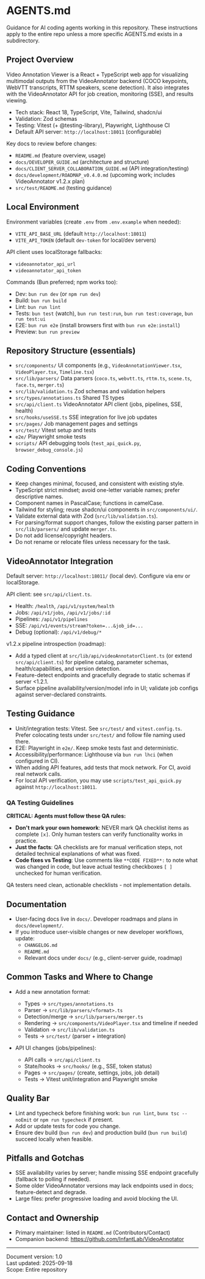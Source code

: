 # AGENTS.md

Guidance for AI coding agents working in this repository. These instructions apply to the entire repo unless a more specific AGENTS.md exists in a subdirectory.

## Project Overview

Video Annotation Viewer is a React + TypeScript web app for visualizing multimodal outputs from the VideoAnnotator backend (COCO keypoints, WebVTT transcripts, RTTM speakers, scene detection). It also integrates with the VideoAnnotator API for job creation, monitoring (SSE), and results viewing.

- Tech stack: React 18, TypeScript, Vite, Tailwind, shadcn/ui
- Validation: Zod schemas
- Testing: Vitest (+ @testing-library), Playwright, Lighthouse CI
- Default API server: `http://localhost:18011` (configurable)

Key docs to review before changes:
- `README.md` (feature overview, usage)
- `docs/DEVELOPER_GUIDE.md` (architecture and structure)
- `docs/CLIENT_SERVER_COLLABORATION_GUIDE.md` (API integration/testing)
- `docs/development/ROADMAP_v0.4.0.md` (upcoming work; includes VideoAnnotator v1.2.x plan)
- `src/test/README.md` (testing guidance)

## Local Environment

Environment variables (create `.env` from `.env.example` when needed):
- `VITE_API_BASE_URL` (default `http://localhost:18011`)
- `VITE_API_TOKEN` (default `dev-token` for local/dev servers)

API client uses localStorage fallbacks:
- `videoannotator_api_url`
- `videoannotator_api_token`

Commands (Bun preferred; npm works too):
- Dev: `bun run dev` (or `npm run dev`)
- Build: `bun run build`
- Lint: `bun run lint`
- Tests: `bun test` (watch), `bun run test:run`, `bun run test:coverage`, `bun run test:ui`
- E2E: `bun run e2e` (install browsers first with `bun run e2e:install`)
- Preview: `bun run preview`

## Repository Structure (essentials)

- `src/components/` UI components (e.g., `VideoAnnotationViewer.tsx`, `VideoPlayer.tsx`, `Timeline.tsx`)
- `src/lib/parsers/` Data parsers (`coco.ts`, `webvtt.ts`, `rttm.ts`, `scene.ts`, `face.ts`, `merger.ts`)
- `src/lib/validation.ts` Zod schemas and validation helpers
- `src/types/annotations.ts` Shared TS types
- `src/api/client.ts` VideoAnnotator API client (jobs, pipelines, SSE, health)
- `src/hooks/useSSE.ts` SSE integration for live job updates
- `src/pages/` Job management pages and settings
- `src/test/` Vitest setup and tests
- `e2e/` Playwright smoke tests
- `scripts/` API debugging tools (`test_api_quick.py`, `browser_debug_console.js`)

## Coding Conventions

- Keep changes minimal, focused, and consistent with existing style.
- TypeScript strict mindset; avoid one-letter variable names; prefer descriptive names.
- Component names in PascalCase; functions in camelCase.
- Tailwind for styling; reuse shadcn/ui components in `src/components/ui/`.
- Validate external data with Zod (`src/lib/validation.ts`).
- For parsing/format support changes, follow the existing parser pattern in `src/lib/parsers/` and update `merger.ts`.
- Do not add license/copyright headers.
- Do not rename or relocate files unless necessary for the task.

## VideoAnnotator Integration

Default server: `http://localhost:18011/` (local dev). Configure via env or localStorage.

API client: see `src/api/client.ts`.
- Health: `/health`, `/api/v1/system/health`
- Jobs: `/api/v1/jobs`, `/api/v1/jobs/:id`
- Pipelines: `/api/v1/pipelines`
- SSE: `/api/v1/events/stream?token=...&job_id=...`
- Debug (optional): `/api/v1/debug/*`

v1.2.x pipeline introspection (roadmap):
- Add a typed client at `src/lib/api/videoAnnotatorClient.ts` (or extend `src/api/client.ts`) for pipeline catalog, parameter schemas, health/capabilities, and version detection.
- Feature-detect endpoints and gracefully degrade to static schemas if server <1.2.1.
- Surface pipeline availability/version/model info in UI; validate job configs against server-declared constraints.

## Testing Guidance

- Unit/integration tests: Vitest. See `src/test/` and `vitest.config.ts`. Prefer colocating tests under `src/test/` and follow file naming used there.
- E2E: Playwright in `e2e/`. Keep smoke tests fast and deterministic.
- Accessibility/performance: Lighthouse via `bun run lhci` (when configured in CI).
- When adding API features, add tests that mock network. For CI, avoid real network calls.
- For local API verification, you may use `scripts/test_api_quick.py` against `http://localhost:18011`.

### QA Testing Guidelines

**CRITICAL: Agents must follow these QA rules:**

- **Don't mark your own homework**: NEVER mark QA checklist items as complete `[x]`. Only human testers can verify functionality works in practice.
- **Just the facts**: QA checklists are for manual verification steps, not detailed technical explanations of what was fixed.
- **Code fixes vs Testing**: Use comments like `**CODE FIXED**:` to note what was changed in code, but leave actual testing checkboxes `[ ]` unchecked for human verification.

QA testers need clean, actionable checklists - not implementation details.

## Documentation

- User-facing docs live in `docs/`. Developer roadmaps and plans in `docs/development/`.
- If you introduce user-visible changes or new developer workflows, update:
  - `CHANGELOG.md`
  - `README.md`
  - Relevant docs under `docs/` (e.g., client-server guide, roadmap)

## Common Tasks and Where to Change

- Add a new annotation format:
  - Types → `src/types/annotations.ts`
  - Parser → `src/lib/parsers/<format>.ts`
  - Detection/merge → `src/lib/parsers/merger.ts`
  - Rendering → `src/components/VideoPlayer.tsx` and timeline if needed
  - Validation → `src/lib/validation.ts`
  - Tests → `src/test/` (parser + integration)

- API UI changes (jobs/pipelines):
  - API calls → `src/api/client.ts`
  - State/hooks → `src/hooks/` (e.g., SSE, token status)
  - Pages → `src/pages/` (create, settings, jobs, job detail)
  - Tests → Vitest unit/integration and Playwright smoke

## Quality Bar

- Lint and typecheck before finishing work: `bun run lint`, `bunx tsc --noEmit` or `npm run typecheck` if present.
- Add or update tests for code you change.
- Ensure dev build (`bun run dev`) and production build (`bun run build`) succeed locally when feasible.

## Pitfalls and Gotchas

- SSE availability varies by server; handle missing SSE endpoint gracefully (fallback to polling if needed).
- Some older VideoAnnotator versions may lack endpoints used in docs; feature-detect and degrade.
- Large files: prefer progressive loading and avoid blocking the UI.

## Contact and Ownership

- Primary maintainer: listed in `README.md` (Contributors/Contact)
- Companion backend: https://github.com/InfantLab/VideoAnnotator

---

Document version: 1.0  
Last updated: 2025-09-18  
Scope: Entire repository

